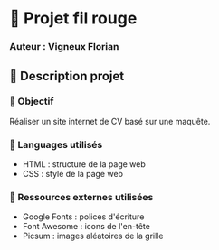 # 📌 Projet fil rouge
### Auteur : Vigneux Florian
## 📝 Description projet
### 🎯 Objectif
Réaliser un site internet de CV basé sur une maquête.
### 🚀 Languages utilisés
- HTML : structure de la page web
- CSS : style de la page web
### 📎 Ressources externes utilisées
- Google Fonts : polices d'écriture
- Font Awesome : icons de l'en-tête
- Picsum : images aléatoires de la grille
